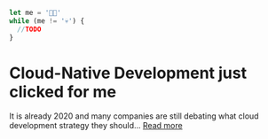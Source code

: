 ```javascript
let me = '👶🏻'
while (me != '💀') {
  //TODO
}
```

# Cloud-Native Development just clicked for me

It is already 2020 and many companies are still debating what cloud development strategy they should...
[Read more](https://dev.to/peibolsang/cloud-native-development-just-clicked-for-me-73)
